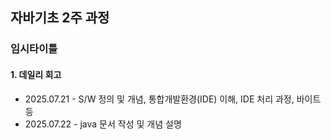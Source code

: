## 자바기초 2주 과정


### 임시타이틀

#### 1. 데일리 회고
- 2025.07.21 - S/W 정의 및 개념, 통합개발환경(IDE) 이해, IDE 처리 과정, 바이트 등 
- 2025.07.22 - java 문서 작성 및 개념 설명